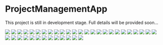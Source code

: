 # ProjectManagementApp

This project is still in development stage. Full details will be provided soon...

<img src="images/Screenshot_20190802-094958_Project%20Management%20App.jpg" >
<img src="images/Screenshot_20190802-095045_Project%20Management%20App.jpg" >
<img src="images/Screenshot_20190802-095245_Project%20Management%20App.jpg">
<img src="images/Screenshot_20190802-095123_Project%20Management%20App.jpg" >
<img src="images/Screenshot_20190802-095132_Project Management App.jpg" >
<img src="images/Screenshot_20190802-095158_Project%20Management%20App.jpg">
<img src="images/Screenshot_20190802-095334_Project Management App.jpg" >
<img src="images/Screenshot_20190802-095411_Project Management App.jpg" >
<img src="images/Screenshot_20190802-095419_Project Management App.jpg" >
<img src="images/Screenshot_20190802-095447_Project Management App.jpg" >
<img src="images/Screenshot_20190802-095517_Project Management App.jpg" >
<img src="images/Screenshot_20190802-095532_Project Management App.jpg" >
<img src="images/Screenshot_20190802-095549_Project Management App.jpg" >
<img src="images/Screenshot_20190802-095645_Project Management App.jpg" >
<img src="images/Screenshot_20190802-100052_Project Management App.jpg" >
<img src="images/Screenshot_20190802-100119_Project Management App.jpg" >
<img src="images/Screenshot_20190802-100140_Project Management App.jpg" >
<img src="images/Screenshot_20190802-100159_Project Management App.jpg" >
<img src="images/Screenshot_20190802-100217_Project Management App.jpg" >
<img src="images/Screenshot_20190802-100236_Project Management App.jpg" >
<img src="images/Screenshot_20190802-100245_Project Management App.jpg" >
<img src="images/Screenshot_20190802-100253_Project Management App.jpg" >
<img src="images/Screenshot_20190802-100425_Project Management App.jpg" >
<img src="images/Screenshot_20190802-100432_Project Management App.jpg" >
<img src="images/Screenshot_20190802-100444_Project Management App.jpg" >
<img src="images/Screenshot_20190802-100456_Project Management App.jpg" >
<img src="images/Screenshot_20190802-100508_Project Management App.jpg" >
<img src="images/Screenshot_20190802-100521_Project Management App.jpg" >
<img src="images/Screenshot_20190802-100543_Project Management App.jpg" >
<img src="images/Screenshot_20190802-100627_Project Management App.jpg" >
<img src="images/Screenshot_20190802-100637_Project Management App.jpg" >
<img src="images/Screenshot_20190802-100653_Project%20Management%20App.jpg" >
<img src="images/Screenshot_20190802-100704_Project%20Management%20App.jpg" >
<img src="images/Screenshot_20190802-100714_Project%20Management%20App.jpg" >
<img src="images/Screenshot_20190802-100739_Project%20Management%20App.jpg" >
<img src="images/Screenshot_20190802-100800_Project%20Management%20App.jpg" >
<img src="images/Screenshot_20190802-100810_Project%20Management%20App.jpg" >
<img src="images/Screenshot_20190802-100821_Project%20Management%20App.jpg" >

